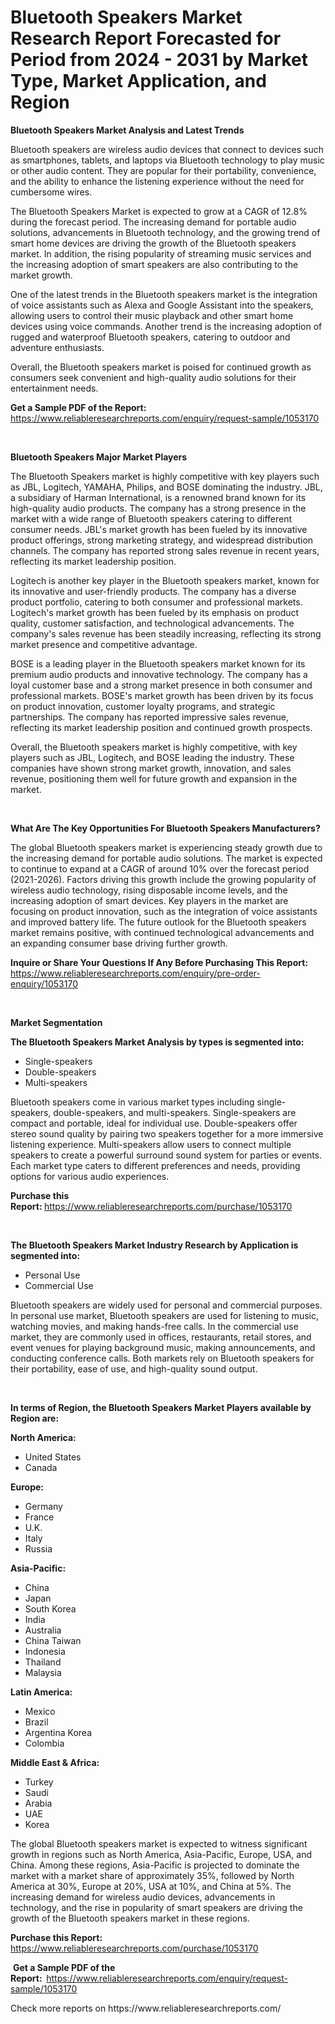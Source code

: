 <p><h1>Bluetooth Speakers Market Research Report Forecasted for Period from 2024 -  2031 by Market Type, Market Application, and Region</h1></p><p><strong>Bluetooth Speakers Market Analysis and Latest Trends</strong></p>
<p><p>Bluetooth speakers are wireless audio devices that connect to devices such as smartphones, tablets, and laptops via Bluetooth technology to play music or other audio content. They are popular for their portability, convenience, and the ability to enhance the listening experience without the need for cumbersome wires.</p><p>The Bluetooth Speakers Market is expected to grow at a CAGR of 12.8% during the forecast period. The increasing demand for portable audio solutions, advancements in Bluetooth technology, and the growing trend of smart home devices are driving the growth of the Bluetooth speakers market. In addition, the rising popularity of streaming music services and the increasing adoption of smart speakers are also contributing to the market growth.</p><p>One of the latest trends in the Bluetooth speakers market is the integration of voice assistants such as Alexa and Google Assistant into the speakers, allowing users to control their music playback and other smart home devices using voice commands. Another trend is the increasing adoption of rugged and waterproof Bluetooth speakers, catering to outdoor and adventure enthusiasts.</p><p>Overall, the Bluetooth speakers market is poised for continued growth as consumers seek convenient and high-quality audio solutions for their entertainment needs.</p></p>
<p><strong>Get a Sample PDF of the Report:&nbsp;</strong> <a href="https://www.reliableresearchreports.com/enquiry/request-sample/1053170">https://www.reliableresearchreports.com/enquiry/request-sample/1053170</a></p>
<p>&nbsp;</p>
<p><strong>Bluetooth Speakers Major Market Players</strong></p>
<p><p>The Bluetooth Speakers market is highly competitive with key players such as JBL, Logitech, YAMAHA, Philips, and BOSE dominating the industry. JBL, a subsidiary of Harman International, is a renowned brand known for its high-quality audio products. The company has a strong presence in the market with a wide range of Bluetooth speakers catering to different consumer needs. JBL's market growth has been fueled by its innovative product offerings, strong marketing strategy, and widespread distribution channels. The company has reported strong sales revenue in recent years, reflecting its market leadership position.</p><p>Logitech is another key player in the Bluetooth speakers market, known for its innovative and user-friendly products. The company has a diverse product portfolio, catering to both consumer and professional markets. Logitech's market growth has been fueled by its emphasis on product quality, customer satisfaction, and technological advancements. The company's sales revenue has been steadily increasing, reflecting its strong market presence and competitive advantage.</p><p>BOSE is a leading player in the Bluetooth speakers market known for its premium audio products and innovative technology. The company has a loyal customer base and a strong market presence in both consumer and professional markets. BOSE's market growth has been driven by its focus on product innovation, customer loyalty programs, and strategic partnerships. The company has reported impressive sales revenue, reflecting its market leadership position and continued growth prospects.</p><p>Overall, the Bluetooth speakers market is highly competitive, with key players such as JBL, Logitech, and BOSE leading the industry. These companies have shown strong market growth, innovation, and sales revenue, positioning them well for future growth and expansion in the market.</p></p>
<p>&nbsp;</p>
<p><strong>What Are The Key Opportunities For Bluetooth Speakers Manufacturers?</strong></p>
<p><p>The global Bluetooth speakers market is experiencing steady growth due to the increasing demand for portable audio solutions. The market is expected to continue to expand at a CAGR of around 10% over the forecast period (2021-2026). Factors driving this growth include the growing popularity of wireless audio technology, rising disposable income levels, and the increasing adoption of smart devices. Key players in the market are focusing on product innovation, such as the integration of voice assistants and improved battery life. The future outlook for the Bluetooth speakers market remains positive, with continued technological advancements and an expanding consumer base driving further growth.</p></p>
<p><strong>Inquire or Share Your Questions If Any Before Purchasing This Report:</strong> <a href="https://www.reliableresearchreports.com/enquiry/pre-order-enquiry/1053170">https://www.reliableresearchreports.com/enquiry/pre-order-enquiry/1053170</a></p>
<p>&nbsp;</p>
<p><strong>Market Segmentation</strong></p>
<p><strong>The Bluetooth Speakers Market Analysis by types is segmented into:</strong></p>
<p><ul><li>Single-speakers</li><li>Double-speakers</li><li>Multi-speakers</li></ul></p>
<p><p>Bluetooth speakers come in various market types including single-speakers, double-speakers, and multi-speakers. Single-speakers are compact and portable, ideal for individual use. Double-speakers offer stereo sound quality by pairing two speakers together for a more immersive listening experience. Multi-speakers allow users to connect multiple speakers to create a powerful surround sound system for parties or events. Each market type caters to different preferences and needs, providing options for various audio experiences.</p></p>
<p><strong>Purchase this Report:&nbsp;</strong><a href="https://www.reliableresearchreports.com/purchase/1053170">https://www.reliableresearchreports.com/purchase/1053170</a></p>
<p>&nbsp;</p>
<p><strong>The Bluetooth Speakers Market Industry Research by Application is segmented into:</strong></p>
<p><ul><li>Personal Use</li><li>Commercial Use</li></ul></p>
<p><p>Bluetooth speakers are widely used for personal and commercial purposes. In personal use market, Bluetooth speakers are used for listening to music, watching movies, and making hands-free calls. In the commercial use market, they are commonly used in offices, restaurants, retail stores, and event venues for playing background music, making announcements, and conducting conference calls. Both markets rely on Bluetooth speakers for their portability, ease of use, and high-quality sound output.</p></p>
<p>&nbsp;</p>
<p><strong>In terms of Region, the Bluetooth Speakers Market Players available by Region are:</strong></p>
<p>
    <p> <strong> North America: </strong>
        <ul>
            <li>United States</li>
            <li>Canada</li>
        </ul>
        </p> 
    <p> <strong> Europe: </strong>
        <ul>
            <li>Germany</li>
            <li>France</li>
            <li>U.K.</li>
            <li>Italy</li>
            <li>Russia</li>
        </ul>
        </p> 
    <p> <strong> Asia-Pacific: </strong>
        <ul>
            <li>China</li>
            <li>Japan</li>
            <li>South Korea</li>
            <li>India</li>
            <li>Australia</li>
            <li>China Taiwan</li>
            <li>Indonesia</li>
            <li>Thailand</li>
            <li>Malaysia</li>
        </ul>
        </p> 
    <p> <strong> Latin America: </strong>
        <ul>
            <li>Mexico</li>
            <li>Brazil</li>
            <li>Argentina Korea</li>
            <li>Colombia</li>
        </ul>
        </p> 
    <p> <strong> Middle East & Africa: </strong>
        <ul>
            <li>Turkey</li>
            <li>Saudi</li>
            <li>Arabia</li>
            <li>UAE</li>
            <li>Korea</li>
        </ul>
    </p>
    </p>
<p><p>The global Bluetooth speakers market is expected to witness significant growth in regions such as North America, Asia-Pacific, Europe, USA, and China. Among these regions, Asia-Pacific is projected to dominate the market with a market share of approximately 35%, followed by North America at 30%, Europe at 20%, USA at 10%, and China at 5%. The increasing demand for wireless audio devices, advancements in technology, and the rise in popularity of smart speakers are driving the growth of the Bluetooth speakers market in these regions.</p></p>
<p><strong>Purchase this Report: </strong><a href="https://www.reliableresearchreports.com/purchase/1053170">https://www.reliableresearchreports.com/purchase/1053170</a></p>
<p>&nbsp;<strong>Get a Sample PDF of the Report:&nbsp;&nbsp;</strong><a href="https://www.reliableresearchreports.com/enquiry/request-sample/1053170">https://www.reliableresearchreports.com/enquiry/request-sample/1053170</a></p>
<p><strong></strong></p>
<p>Check more reports on https://www.reliableresearchreports.com/</p>